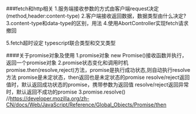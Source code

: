 ###fetch和http相关
1.服务端接收参数的方式由客户端request决定(method,header:content-type)
2.客户端接收返回数据，数据类型由什么决定?
3.content-type和data-type的区别，用法
4.使用AbortController实现fetch请求撤回

5.fetch超时设定
typescript联合类型和交叉类型

####关于promise对象及使用
1.promise对象
    new Promise()接收函数并执行，返回一个promise对象
2.promise状态变化和调用时机
    promise.then(resolve,reject)方法，promise是执行成功状态,则自动执行resolve方法
    promise是未定状态，then返回也是未定状态的promise
    resolve/reject返回值时，默认返回成功状态的promise，携带参数为返回值
    resolve/reject返回异常时，默认返回不成功的promise
3.promise.resolve()
//https://developer.mozilla.org/zh-CN/docs/Web/JavaScript/Reference/Global_Objects/Promise/then


